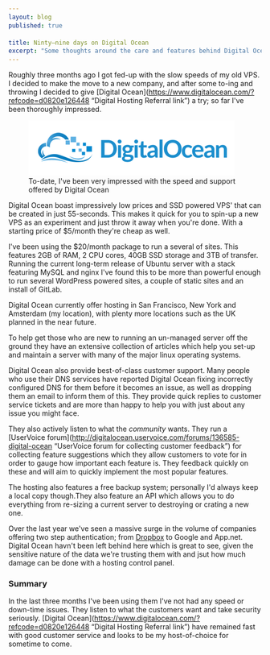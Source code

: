 ```yaml
---
layout: blog
published: true

title: Ninty–nine days on Digital Ocean
excerpt: "Some thoughts around the care and features behind Digital Ocean"
---
```


Roughly three months ago I got fed-up with the slow speeds of my old VPS. I decided to make the move to a new company, and after some to-ing and throwing I decided to give [Digital Ocean](https://www.digitalocean.com/?refcode=d0820e126448 “Digital Hosting Referral link”) a try; so far I've been thoroughly impressed. 

<figure>
	<a href="https://www.digitalocean.com/?refcode=d0820e126448" title="Digital Ocean Refferal Link">
		<img src="/assets/images/blog/2013-05-23-ninty-nine-days-on-digital-ocean/digitalocean-logo.png" alt="Digital Ocean logo" />
	</a>
	<figcaption>
		To-date, I've been very impressed with the speed and support offered by Digital Ocean
	</figcaption>
</figure>

Digital Ocean boast impressively low prices and SSD powered VPS' that can be created in just 55-seconds. This makes it quick for you to spin-up a new VPS as an experiment and just throw it away when you're done. With a starting price of $5/month they're cheap as well. 

I've been using the $20/month package to run a several of sites. This features 2GB of RAM, 2 CPU cores, 40GB SSD storage and 3TB of transfer. Running the current long-term release of Ubuntu server with a stack featuring MySQL and nginx I've found this to be more than powerful enough to run several WordPress powered sites, a couple of static sites and an install of GitLab. 

Digital Ocean currently offer hosting in San Francisco, New York and Amsterdam (my location), with plenty more locations such as the UK planned in the near future. 

To help get those who are new to running an un-managed server off the ground they have an extensive collection of articles which help you set-up and maintain a server with many of the major linux operating systems. 

Digital Ocean also provide best-of-class customer support. Many people who use their DNS services have reported Digital Ocean fixing incorrectly configured DNS for them before it becomes an issue, as well as dropping them an email to inform them of this. They provide quick replies to customer service tickets and are more than happy to help you with just about any issue you might face. 

They also actively listen to what the *community* wants. They run a [UserVoice forum](http://digitalocean.uservoice.com/forums/136585-digital-ocean “UserVoice forum for collecting customer feedback”) for collecting feature suggestions which they allow customers to vote for in order to gauge how important each feature is. They feedback quickly on these and will aim to quickly implement the most popular features. 

The hosting also features a free backup system; personally I'd always keep a local copy though.They also feature an API which allows you to do everything from re-sizing a current server to destroying or crating a new one. 

Over the last year we've seen a massive surge in the volume of companies offering two step authentication; from [Dropbox](http://db.tt/z8vH3xA "Dropbox refferal link") to Google and App.net. Digital Ocean havn't been left behind here which is great to see, given the sensitive nature of the data we're trusting them with and jsut how much damage can be done with a hosting control panel. 

### Summary

In the last three months I've been using them I've not had any speed or down-time issues. They listen to what the customers want and take security seriously. [Digital Ocean](https://www.digitalocean.com/?refcode=d0820e126448 “Digital Hosting Referral link”) have remained fast with good customer service and looks to be my host-of-choice for sometime to come. 